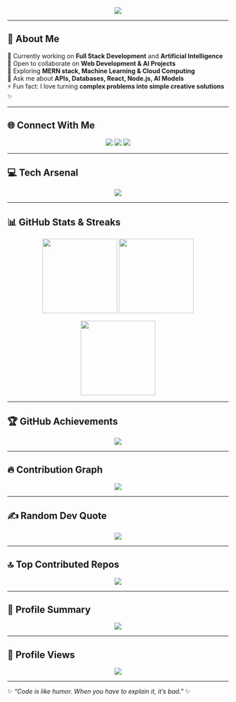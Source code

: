 <!-- =============================== -->
<!-- 🌟 YOGESH SINGH MEHRA - README 🌟 -->
<!-- =============================== -->

<!-- 🎨 Custom Banner (replace the link below with your own Canva banner) -->
<p align="center">
  <img src="https://capsule-render.vercel.app/api?type=waving&color=gradient&height=250&section=header&text=YOGESH%20SINGH%20MEHRA&fontSize=45&fontAlignY=35&animation=fadeIn&desc=🚀%20Full%20Stack%20Developer%20|%20🤖%20AI%20Enthusiast%20|%20💡%20Lifelong%20Learner&descSize=20&descAlignY=55" />
</p>

---

## 💫 About Me  
🔭 Currently working on **Full Stack Development** and **Artificial Intelligence**  
👯 Open to collaborate on **Web Development & AI Projects**  
🌱 Exploring **MERN stack, Machine Learning & Cloud Computing**  
💬 Ask me about **APIs, Databases, React, Node.js, AI Models**  
⚡ Fun fact: I love turning **complex problems into simple creative solutions** ✨  

---

## 🌐 Connect With Me  
<p align="center">
<a href="mailto:yogeshmehra2509@gmail.com"><img src="https://img.shields.io/badge/Email-D14836?logo=gmail&logoColor=white&style=for-the-badge" /></a>
<a href="https://www.linkedin.com/in/yogesh-singh-mehra-7383ba251"><img src="https://img.shields.io/badge/LinkedIn-%230077B5.svg?logo=linkedin&logoColor=white&style=for-the-badge" /></a>
<a href="https://github.com/Yogeshmehra8475"><img src="https://img.shields.io/badge/GitHub-181717.svg?logo=github&logoColor=white&style=for-the-badge" /></a>
</p>

---

## 💻 Tech Arsenal  
<p align="center">
<img src="https://skillicons.dev/icons?i=c,cpp,java,python,html,css,js,ts,nodejs,react,redux,bootstrap,tailwind,express,mongodb,mysql,git,github,vscode,vite,vercel,netlify,anaconda,pandas,numpy,photoshop,premiere,canva&theme=dark" />
</p>

---

## 📊 GitHub Stats & Streaks  
<p align="center">
<img src="https://github-readme-stats.vercel.app/api?username=Yogeshmehra8475&theme=tokyonight&hide_border=false&include_all_commits=true&count_private=true" height="170px"/>
<img src="https://nirzak-streak-stats.vercel.app/?user=Yogeshmehra8475&theme=tokyonight&hide_border=false" height="170px"/>
</p>

<p align="center">
<img src="https://github-readme-stats.vercel.app/api/top-langs/?username=Yogeshmehra8475&theme=tokyonight&hide_border=false&layout=compact&langs_count=10" height="170px"/>
</p>

---

## 🏆 GitHub Achievements  
<p align="center">
<img src="https://github-profile-trophy.vercel.app/?username=Yogeshmehra8475&theme=radical&no-frame=false&no-bg=true&margin-w=8" />
</p>

---

## 🔥 Contribution Graph  
<p align="center">
<img src="https://github-readme-activity-graph.vercel.app/graph?username=Yogeshmehra8475&theme=react-dark&hide_border=true&bg_color=0D1117&color=58A6FF&line=58A6FF&point=FFFFFF" />
</p>

---

## ✍️ Random Dev Quote  
<p align="center">
<img src="https://quotes-github-readme.vercel.app/api?type=vertical&theme=radical" />
</p>

---

## 🔝 Top Contributed Repos  
<p align="center">
<img src="https://github-contributor-stats.vercel.app/api?username=Yogeshmehra8475&limit=5&theme=dark&combine_all_yearly_contributions=true" />
</p>

---

## 📌 Profile Summary  
<p align="center">
<img src="http://github-profile-summary-cards.vercel.app/api/cards/profile-details?username=Yogeshmehra8475&theme=radical" />
</p>

---

## 👀 Profile Views  
<p align="center">
<a href="https://visitcount.itsvg.in">
<img src="https://visitcount.itsvg.in/api?id=Yogeshmehra8475&icon=2&color=12" />
</a>
</p>

---

✨ _“Code is like humor. When you have to explain it, it’s bad.”_ ✨  
